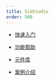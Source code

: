 ```yaml
---
title: SimStudio
order: 500
---
```


* [快速入门](guide.md)

* [功能帮助](features.md)

* [元件库](components.md)

* [案例介绍](examples.md)



  